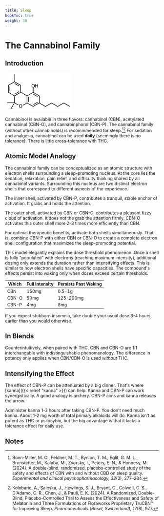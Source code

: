 ```yaml
---
title: Sleep
bookToc: true
weight: 30
---
```


# The Cannabinol Family

## Introduction

[![CBN](cannabinol.webp)](https://en.wikipedia.org/wiki/Cannabinol)

Cannabinol is available in three flavors: cannabinol (CBN), acetylated cannabinol (CBN-O), and cannabinphorol (CBN-P).
The cannabinol family (without other cannabinoids) is recommmended for sleep.[^bonn-miller2024][^kolobaric2024]
For sedation and analgesia, cannabinol can be used **daily** (seemingly there is no tolerance).
There is little cross-tolerance with THC.

## Atomic Model Analogy

The cannabinol family can be conceptualized as an atomic structure with electron shells surrounding a sleep-promoting nucleus. At the core lies the sedation, relaxation, pain relief, and difficulty thinking shared by all cannabinol variants. Surrounding this nucleus are two distinct electron shells that correspond to different aspects of the experience.

The inner shell, activated by CBN-P, contributes a tranquil, stable anchor of activation. It grabs and holds the attention.

The outer shell, activated by CBN or CBN-O, contributes a pleasant fizzy cloud of activation. It does not the grab the attention firmly. CBN-O activates this outer shell more 2-3 times more efficiently than CBN.

For optimal therapeutic benefits, activate both shells simultaneously. That is, combine CBN-P with either CBN or CBN-O to create a complete electron shell configuration that maximizes the sleep-promoting potential.

This model elegantly explains the dose threshold phenomenon. Once a shell is fully "populated" with electrons (reaching maximum intensity), additional dosing only extends the duration rather than intensifying effects. This is similar to how electron shells have specific capacities. The compound's effects persist into waking only when doses exceed certain thresholds.

| Which | Full Intensity | Persists Past Waking |
| ----- | -------------- | ----------------  |
| CBN | 150mg | 0.5-1g |
| CBN-O | 50mg | 125-200mg |
| CBN-P | 4mg | 8mg |

If you expect stubborn insomnia, take double your usual dose 3-4 hours earlier than you would otherwise.

## In Blends

Counterintuitively, when paired with THC, CBN and CBN-O are 1:1 interchangable with indistinguishable phenomenology.
The difference in potency only applies when CBN/CBN-O is used *without* THC.

## Intensifying the Effect

The effect of CBN-P can be attenuated by a big dinner. That's where [kanna]({{< relref "kanna" >}}) can help. Kanna and CBN-P can work synergistically. A good analogy is archery. CBN-P aims and kanna releases the arrow.

Administer kanna 1-3 hours after taking CBN-P. You don't need much kanna. About 1-2 mg worth of total primary alkaloids will do. Kanna isn't as potent as THC or psilocybin, but the big advantage is that it lacks a tolerance effect for daily use.

## Notes

[^bonn-miller2024]: Bonn-Miller, M. O., Feldner, M. T., Bynion, T. M., Eglit, G. M. L., Brunstetter, M., Kalaba, M., Zvorsky, I., Peters, E. N., & Hennesy, M. (2024). A double-blind, randomized, placebo-controlled study of the safety and effects of CBN with and without CBD on sleep quality. *Experimental and clinical psychopharmacology, 32*(3), 277–284.

[^kolobaric2024]: Kolobaric, A., Saleska, J., Hewlings, S. J., Bryant, C., Colwell, C. S., D'Adamo, C. R., Chen, J., & Pauli, E. K. (2024). A Randomized, Double-Blind, Placebo-Controlled Trial to Assess the Effectiveness and Safety of Melatonin and Three Formulations of Floraworks Proprietary TruCBN™ for Improving Sleep. *Pharmaceuticals (Basel, Switzerland), 17*(8), 977.

